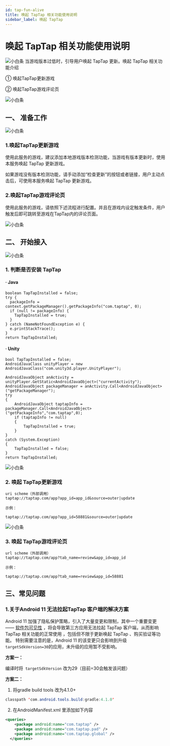```yaml
---
id: tap-fun-alive
title: 唤起 TapTap 相关功能使用说明
sidebar_label: 唤起 TapTap
---
```


# **唤起 TapTap 相关功能使用说明**

![小白条](https://img.tapimg.com/market/images/c53d78b9b120276b53f82aebb0d01537.png)
当游戏版本过低时，引导用户唤起 TapTap 更新。唤起 TapTap 相关功能介绍

① 唤起TapTap更新游戏

② 唤起TapTap游戏评论页

![小白条](https://img.tapimg.com/market/images/c53d78b9b120276b53f82aebb0d01537.png)

## **一、 准备工作**

![小白条](https://img.tapimg.com/market/images/c53d78b9b120276b53f82aebb0d01537.png)

### **1.唤起TapTap更新游戏**
使用此服务的游戏，建议添加本地游戏版本检测功能，当游戏有版本更新时，使用本服务唤起 TapTap 更新游戏。

如果游戏没有版本检测功能，请手动添加“检查更新”的按钮或者链接，用户主动点击后，可使用本服务唤起 TapTap 更新游戏。

### **2.唤起TapTap游戏评论页**
使用此服务的游戏，请依照下述流程进行配置。并且在游戏内设定触发条件，用户触发后即可跳转至游戏在TapTap内的评论页面。

![小白条](https://img.tapimg.com/market/images/c53d78b9b120276b53f82aebb0d01537.png)

##  **二、 开始接入**

![小白条](https://img.tapimg.com/market/images/c53d78b9b120276b53f82aebb0d01537.png)

### **1. 判断是否安装 TapTap**

#### **· Java**

```
boolean TapTapInstalled = false;
try {
  packageInfo = context.getPackageManager().getPackageInfo("com.taptap", 0);
  if (null != packageInfo) {
    TapTapInstalled = true;
  }
} catch (NameNotFoundException e) {
  e.printStackTrace();
}
return TapTapInstalled;
```

#### **· Unity**

```
bool TapTapInstalled = false;
AndroidJavaClass unityPlayer = new AndroidJavaClass("com.unity3d.player.UnityPlayer");

AndroidJavaObject anActivity = unityPlayer.GetStatic<AndroidJavaObject>("currentActivity");
AndroidJavaObject packageManager = anActivity.Call<AndroidJavaObject>("getPackageManager");
try
{
    AndroidJavaObject taptapInfo = packageManager.Call<AndroidJavaObject>("getPackageInfo","com.taptap",0);
    if (taptapInfo != null)
    {
        TapTapInstalled = true;
    }
}
catch (System.Exception)
{
    TapTapInstalled = false;
}
return TapTapInstalled;
```

![小白条](https://img.tapimg.com/market/images/c53d78b9b120276b53f82aebb0d01537.png)

### **2. 唤起 TapTap更新游戏**

```
uri scheme（外部调用）
taptap://taptap.com/app?app_id=app_id&source=outer|update

示例：

taptap://taptap.com/app?app_id=58881&source=outer|update
```

![小白条](https://img.tapimg.com/market/images/c53d78b9b120276b53f82aebb0d01537.png)

### **3. 唤起 TapTap游戏评论页**
```
url scheme（外部调用）
taptap://taptap.com/app?tab_name=review&app_id=app_id

示例：

taptap://taptap.com/app?tab_name=review&app_id=58881
```
## 三、常见问题

### **1.关于Android 11 无法拉起TapTap 客户端的解决方案** ###

Android 11 加强了隐私保护策略，引入了大量变更和限制，其中一个重要变更 —— [软件包可见性](https://developer.android.com/about/versions/11/privacy/package-visibility) ，将会导致第三方应用无法拉起 TapTap 客户端，从而影响TapTap 相关功能的正常使用 ，包括但不限于更新唤起 TapTap 、购买验证等功能。
特别需要注意的是，Android 11 的该变更只会影响到升级` targetSdkVersion=30 `的应用，未升级的应用暂不受影响。

**方案一：**

编译时将` targetSdkVersion` 改为29（目前=30会触发该问题）

**方案二：**

1. 将gradle build tools 改为4.1.0+
```java
classpath 'com.android.tools.build:gradle:4.1.0'
```

2. 在AndroidManifest.xml 里添加如下内容
```xml
<queries>
    <package android:name="com.taptap" />
    <package android:name="com.taptap.pad" />
    <package android:name="com.taptap.global" />
  </queries>
```
